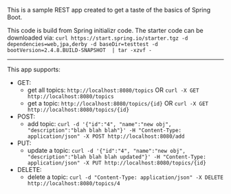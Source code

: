 This is a sample REST app created to get a taste of the basics of Spring Boot.

This code is build from Spring initializr code.
The starter code can be downloaded via:
`curl https://start.spring.io/starter.tgz -d dependencies=web,jpa,derby -d baseDir=testtest -d bootVersion=2.4.8.BUILD-SNAPSHOT  | tar -xzvf -`

---
This app supports:
- GET: 
  - get all topics: `http://localhost:8080/topics` OR `curl -X GET http://localhost:8080/topics`
  - get a topic: `http://localhost:8080/topics/{id}` OR `curl -X GET http://localhost:8080/topics/{id}`
- POST:
  - add topic: `curl -d '{"id":"4", "name":"new obj", "description":"blah blah blah"}' -H "Content-Type: application/json" -X POST http://localhost:8080/add `
- PUT:
  - update a topic: `curl -d '{"id":"4", "name":"new obj", "description":"blah blah blah updated"}' -H "Content-Type: application/json" -X PUT http://localhost:8080/topics/{id} `
- DELETE:
    - delete a topic: `curl -d "Content-Type: application/json" -X DELETE http://localhost:8080/topics/4 `
